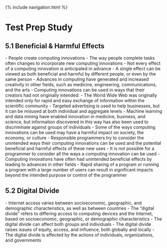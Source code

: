 {% include navigation.html %}

<h1> Test Prep Study </h1>

<h2> 5.1 Beneficial & Harmful Effects </h2>
<a>
- People create computing innovations
- The way people complete tasks often changes to incorporate new computing innovations
- Not every effect of a computing innovation is anticipated in advance
- A single effect can be viewed as both beneficial and harmful by different people, or even by the same person
- Advances in computing have generated and increased creativity in other fields, such as medicine, engineering, communications, and the arts
- Computing innovations can be used in ways that their creators had not originally intended: 
- The World Wide Web was originally intended only for rapid and easy exchange of information within the scientific community 
- Targeted advertising is used to help businesses, but it can be misused at both individual and aggregate levels
    - Machine learning and data mining have enabled innovation in medicine, business, and science, but information discovered in this way has also been used to discriminate against groups of individuals
    - Some of the ways computing innovations can be used may have a harmful impact on society, the economy, or culture 
- Responsible programmers try to consider the unintended ways their computing innovations can be used and the potential beneficial and harmful effects of these new uses
- It is not possible for a programmer to consider all the ways a computing innovation can be used
- Computing innovations have often had unintended beneficial effects by leading to advances in other fields
- Rapid sharing of a program or running a program with a large number of users can result in significant impacts beyond the intended purpose or control of the programmer
</a>

<h2> 5.2 Digital Divide </h2>
- Internet access varies between socioeconomic, geographic, and demographic characteristics, as well as between countries
- The “digital divide” refers to differing access to computing devices and the Internet, based on socioeconomic, geographic, or demographic characteristics
- The digital divide can affect both groups and individuals
- The digital divide raises issues of equity, access, and influence, both globally and locally
- The digital divide is affected by the actions of individuals, organizations, and governments

